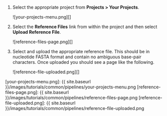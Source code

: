 1. Select the appropriate project from **Projects > Your Projects**.

    ![your-projects-menu.png][]

2. Select the **Reference Files** link from within the project and then select **Upload Reference File**.

    ![reference-files-page.png][]

3. Select and upload the appropriate reference file.  This should be in nucleotide FASTA format and contain no ambiguous base-pair characters.  Once uploaded you should see a page like the following.

    ![reference-file-uploaded.png][]

[your-projects-menu.png]: {{ site.baseurl }}/images/tutorials/common/pipelines/your-projects-menu.png
[reference-files-page.png]: {{ site.baseurl }}/images/tutorials/common/pipelines/reference-files-page.png
[reference-file-uploaded.png]: {{ site.baseurl }}/images/tutorials/common/pipelines/reference-file-uploaded.png
